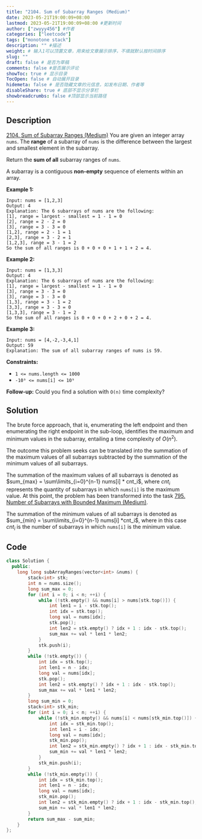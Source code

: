 ```yaml
---
title: "2104. Sum of Subarray Ranges (Medium)"
date: 2023-05-21T19:00:09+08:00
lastmod: 2023-05-21T19:00:09+08:00 #更新时间
author: ["zwyyy456"] #作者
categories: ["leetcode"]
tags: ["monotone stack"]
description: "" #描述
weight: # 输入1可以顶置文章，用来给文章展示排序，不填就默认按时间排序
slug: ""
draft: false # 是否为草稿
comments: false #是否展示评论
showToc: true # 显示目录
TocOpen: false # 自动展开目录
hidemeta: false # 是否隐藏文章的元信息，如发布日期、作者等
disableShare: true # 底部不显示分享栏
showbreadcrumbs: false #顶部显示当前路径
---
```

## Description
[2104. Sum of Subarray Ranges (Medium)](https://leetcode.com/problems/sum-of-subarray-ranges/)
You are given an integer array `nums`. The **range** of a subarray of `nums` is the difference
between the largest and smallest element in the subarray.

Return the **sum of all** subarray ranges of  `nums`.

A subarray is a contiguous **non-empty** sequence of elements within an array.

**Example 1:**

```
Input: nums = [1,2,3]
Output: 4
Explanation: The 6 subarrays of nums are the following:
[1], range = largest - smallest = 1 - 1 = 0
[2], range = 2 - 2 = 0
[3], range = 3 - 3 = 0
[1,2], range = 2 - 1 = 1
[2,3], range = 3 - 2 = 1
[1,2,3], range = 3 - 1 = 2
So the sum of all ranges is 0 + 0 + 0 + 1 + 1 + 2 = 4.
```

**Example 2:**

```
Input: nums = [1,3,3]
Output: 4
Explanation: The 6 subarrays of nums are the following:
[1], range = largest - smallest = 1 - 1 = 0
[3], range = 3 - 3 = 0
[3], range = 3 - 3 = 0
[1,3], range = 3 - 1 = 2
[3,3], range = 3 - 3 = 0
[1,3,3], range = 3 - 1 = 2
So the sum of all ranges is 0 + 0 + 0 + 2 + 0 + 2 = 4.

```

**Example 3:**

```
Input: nums = [4,-2,-3,4,1]
Output: 59
Explanation: The sum of all subarray ranges of nums is 59.

```

**Constraints:**

- `1 <= nums.length <= 1000`
- `-10⁹ <= nums[i] <= 10⁹`

**Follow-up:** Could you find a solution with `O(n)` time complexity?

## Solution
The brute force approach, that is, enumerating the left endpoint and then enumerating the right endpoint in the sub-loop, identifies the maximum and minimum values in the subarray, entailing a time complexity of $O(n^2)$.

The outcome this problem seeks can be translated into the summation of the maximum values of all subarrays subtracted by the summation of the minimum values of all subarrays.

The summation of the maximum values of all subarrays is denoted as $sum_{max} = \sum\limits_{i=0}^{n-1} nums[i] * cnt_i$, where $cnt_i$ represents the quantity of subarrays in which `nums[i]` is the maximum value. At this point, the problem has been transformed into the task [795. Number of Subarrays with Bounded Maximum (Medium)](https://blog.zwyyy456.tech/posts/leet/795.number-of-subarrays-with-bounded-maximum).

The summation of the minimum values of all subarrays is denoted as $sum_{min} = \sum\limits_{i=0}^{n-1} nums[i] *cnt_i$, where in this case $cnt_i$ is the number of subarrays in which `nums[i]` is the minimum value.

## Code
```cpp
class Solution {
  public:
    long long subArrayRanges(vector<int> &nums) {
        stack<int> stk;
        int n = nums.size();
        long sum_max = 0;
        for (int i = 0; i < n; ++i) {
            while (!stk.empty() && nums[i] > nums[stk.top()]) {
                int len1 = i - stk.top();
                int idx = stk.top();
                long val = nums[idx];
                stk.pop();
                int len2 = stk.empty() ? idx + 1 : idx - stk.top();
                sum_max += val * len1 * len2;
            }
            stk.push(i);
        }
        while (!stk.empty()) {
            int idx = stk.top();
            int len1 = n - idx;
            long val = nums[idx];
            stk.pop();
            int len2 = stk.empty() ? idx + 1 : idx - stk.top();
            sum_max += val * len1 * len2;
        }
        long sum_min = 0;
        stack<int> stk_min;
        for (int i = 0; i < n; ++i) {
            while (!stk_min.empty() && nums[i] < nums[stk_min.top()]) {
                int idx = stk_min.top();
                int len1 = i - idx;
                long val = nums[idx];
                stk_min.pop();
                int len2 = stk_min.empty() ? idx + 1 : idx - stk_min.top();
                sum_min += val * len1 * len2;
            }
            stk_min.push(i);
        }
        while (!stk_min.empty()) {
            int idx = stk_min.top();
            int len1 = n - idx;
            long val = nums[idx];
            stk_min.pop();
            int len2 = stk_min.empty() ? idx + 1 : idx - stk_min.top();
            sum_min += val * len1 * len2;
        }
        return sum_max - sum_min;
    }
};
```